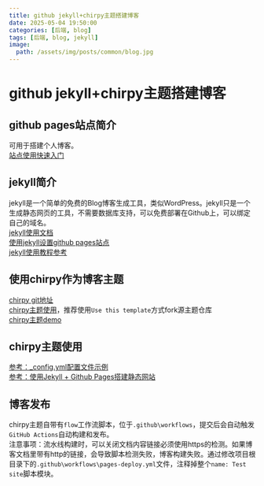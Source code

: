 ```yaml
---
title: github jekyll+chirpy主题搭建博客
date: 2025-05-04 19:50:00
categories: [后端, blog]
tags: [后端, blog, jekyll]
image:
  path: /assets/img/posts/common/blog.jpg
---
```


# github jekyll+chirpy主题搭建博客

## github pages站点简介
可用于搭建个人博客。   
[站点使用快速入门](https://docs.github.com/zh/pages/quickstart)

## jekyll简介
jekyll是一个简单的免费的Blog博客生成工具，类似WordPress。jekyll只是一个生成静态网页的工具，不需要数据库支持，可以免费部署在Github上，可以绑定自己的域名。   
[jekyll使用文档](https://www.jekyll.com.cn/docs/)   
[使用jekyll设置github pages站点](https://docs.github.com/zh/pages/setting-up-a-github-pages-site-with-jekyll/about-github-pages-and-jekyll)   
[jekyll使用教程参考](https://juejin.cn/post/6844903623567081486)

## 使用chirpy作为博客主题
[chirpy git地址](https://github.com/cotes2020/chirpy-starter)   
[chirpy主题使用](https://chirpy.cotes.page/posts/getting-started/#creating-a-site-repository)，推荐使用`Use this template`方式fork源主题仓库   
[chirpy主题demo](https://chirpy.cotes.page/)

## chirpy主题使用
[参考：_config.yml配置文件示例](https://github.com/handsomestWei/handsomestWei.github.io/blob/main/_config.yml)   
[参考：使用Jekyll + Github Pages搭建静态网站](https://www.cnblogs.com/duanguyuan/p/16126654.html)

## 博客发布
chirpy主题自带有`flow`工作流脚本，位于`.github\workflows`，提交后会自动触发`GitHub Actions`自动构建和发布。   
注意事项：流水线构建时，可以关闭文档内容链接必须使用https的检测。如果博客文档里带有http的链接，会导致脚本检测失败，博客构建失败。通过修改项目根目录下的`.github\workflows\pages-deploy.yml`文件，注释掉整个`name: Test site`脚本模块。


